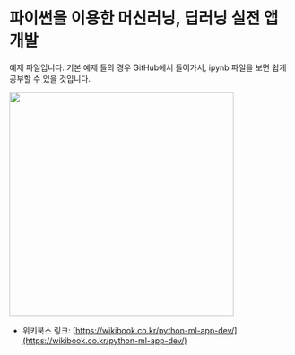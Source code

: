 # 파이썬을 이용한 머신러닝, 딥러닝 실전 앱 개발
예제 파일입니다. 기본 예제 들의 경우 GitHub에서 들어가서, ipynb 파일을 보면 쉽게 공부할 수 있을 것입니다.

<img src="https://raw.githubusercontent.com/rintiantta/book-mlearn-2/master/image.jpg" width="400"/>

- 위키북스 링크: [https://wikibook.co.kr/python-ml-app-dev/](https://wikibook.co.kr/python-ml-app-dev/)